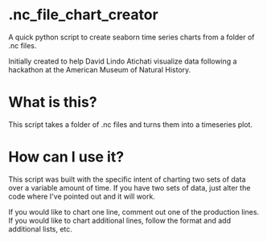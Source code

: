 # .nc_file_chart_creator
A quick python script to create seaborn time series charts from a folder of .nc files. 

Initially created to help David Lindo Atichati visualize data following a hackathon at the American Museum of Natural History.

# What is this?

This script takes a folder of .nc files and turns them into a timeseries plot.

# How can I use it?

This script was built with the specific intent of charting two sets of data over a variable amount of time. If you have two sets of data, just alter the code where I've pointed out and it will work.

If you would like to chart one line, comment out one of the production lines. If you would like to chart additional lines, follow the format and add additional lists, etc.
